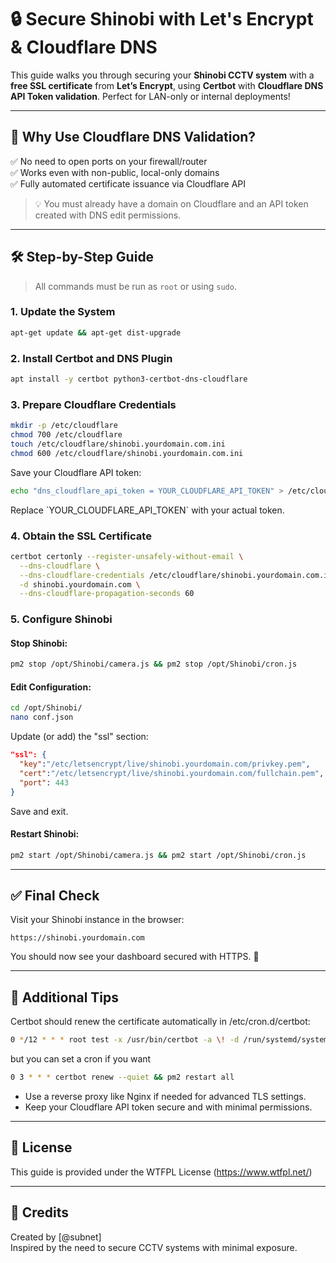 # 🔒 Secure Shinobi with Let's Encrypt & Cloudflare DNS

This guide walks you through securing your **Shinobi CCTV system** with a **free SSL certificate** from **Let’s Encrypt**, using **Certbot** with **Cloudflare DNS API Token validation**. Perfect for LAN-only or internal deployments!

---

## 🚀 Why Use Cloudflare DNS Validation?

 ✅ No need to open ports on your firewall/router  
 ✅ Works even with non-public, local-only domains  
 ✅ Fully automated certificate issuance via Cloudflare API  

> 💡 You must already have a domain on Cloudflare and an API token created with DNS edit permissions.

---

## 🛠 Step-by-Step Guide

> All commands must be run as `root` or using `sudo`.

### 1. Update the System
```bash
apt-get update && apt-get dist-upgrade
```

### 2. Install Certbot and DNS Plugin
```bash
apt install -y certbot python3-certbot-dns-cloudflare
```

### 3. Prepare Cloudflare Credentials
```bash
mkdir -p /etc/cloudflare
chmod 700 /etc/cloudflare
touch /etc/cloudflare/shinobi.yourdomain.com.ini
chmod 600 /etc/cloudflare/shinobi.yourdomain.com.ini
```

Save your Cloudflare API token:
```bash
echo "dns_cloudflare_api_token = YOUR_CLOUDFLARE_API_TOKEN" > /etc/cloudflare/shinobi.yourdomain.com.ini
```

Replace \`YOUR_CLOUDFLARE_API_TOKEN\` with your actual token.

### 4. Obtain the SSL Certificate
```bash
certbot certonly --register-unsafely-without-email \
  --dns-cloudflare \
  --dns-cloudflare-credentials /etc/cloudflare/shinobi.yourdomain.com.ini \
  -d shinobi.yourdomain.com \
  --dns-cloudflare-propagation-seconds 60
```

### 5. Configure Shinobi

#### Stop Shinobi:
```bash
pm2 stop /opt/Shinobi/camera.js && pm2 stop /opt/Shinobi/cron.js
```

#### Edit Configuration:
```bash
cd /opt/Shinobi/
nano conf.json
```

Update (or add) the "ssl" section:
```json
"ssl": {
  "key":"/etc/letsencrypt/live/shinobi.yourdomain.com/privkey.pem",
  "cert":"/etc/letsencrypt/live/shinobi.yourdomain.com/fullchain.pem",
  "port": 443
}
```

Save and exit.

#### Restart Shinobi:
```bash
pm2 start /opt/Shinobi/camera.js && pm2 start /opt/Shinobi/cron.js
```

---

## ✅ Final Check

Visit your Shinobi instance in the browser:

```
https://shinobi.yourdomain.com
```

You should now see your dashboard secured with HTTPS. 🎉

---

## 🧩 Additional Tips

Certbot should renew the certificate automatically in /etc/cron.d/certbot:
```bash
0 */12 * * * root test -x /usr/bin/certbot -a \! -d /run/systemd/system && perl -e 'sleep int(rand(43200))' && certbot -q renew --no-random-sleep-on-renew
```
but you can set a cron if you want
  ```bash
  0 3 * * * certbot renew --quiet && pm2 restart all
  ```
- Use a reverse proxy like Nginx if needed for advanced TLS settings.
- Keep your Cloudflare API token secure and with minimal permissions.

---

## 📄 License

This guide is provided under the WTFPL License (https://www.wtfpl.net/)

---

## 🙌 Credits

Created by [@subnet]  
Inspired by the need to secure CCTV systems with minimal exposure.
